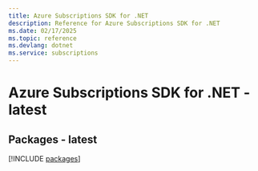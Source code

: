 ```yaml
---
title: Azure Subscriptions SDK for .NET
description: Reference for Azure Subscriptions SDK for .NET
ms.date: 02/17/2025
ms.topic: reference
ms.devlang: dotnet
ms.service: subscriptions
---
```

# Azure Subscriptions SDK for .NET - latest
## Packages - latest
[!INCLUDE [packages](subscriptions-index.md)]